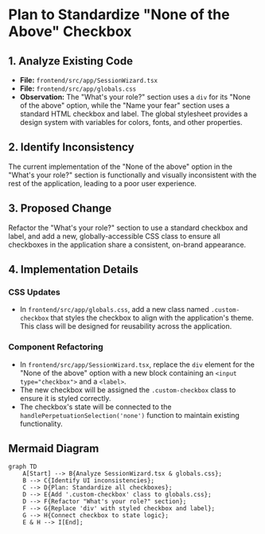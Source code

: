 # Plan to Standardize "None of the Above" Checkbox

## 1. Analyze Existing Code

- **File:** `frontend/src/app/SessionWizard.tsx`
- **File:** `frontend/src/app/globals.css`
- **Observation:** The "What's your role?" section uses a `div` for its "None of the above" option, while the "Name your fear" section uses a standard HTML checkbox and label. The global stylesheet provides a design system with variables for colors, fonts, and other properties.

## 2. Identify Inconsistency

The current implementation of the "None of the above" option in the "What's your role?" section is functionally and visually inconsistent with the rest of the application, leading to a poor user experience.

## 3. Proposed Change

Refactor the "What's your role?" section to use a standard checkbox and label, and add a new, globally-accessible CSS class to ensure all checkboxes in the application share a consistent, on-brand appearance.

## 4. Implementation Details

### CSS Updates

- In `frontend/src/app/globals.css`, add a new class named `.custom-checkbox` that styles the checkbox to align with the application's theme. This class will be designed for reusability across the application.

### Component Refactoring

- In `frontend/src/app/SessionWizard.tsx`, replace the `div` element for the "None of the above" option with a new block containing an `<input type="checkbox">` and a `<label>`.
- The new checkbox will be assigned the `.custom-checkbox` class to ensure it is styled correctly.
- The checkbox's state will be connected to the `handlePerpetuationSelection('none')` function to maintain existing functionality.

## Mermaid Diagram

```mermaid
graph TD
    A[Start] --> B{Analyze SessionWizard.tsx & globals.css};
    B --> C{Identify UI inconsistencies};
    C --> D{Plan: Standardize all checkboxes};
    D --> E{Add '.custom-checkbox' class to globals.css};
    D --> F{Refactor "What's your role?" section};
    F --> G{Replace 'div' with styled checkbox and label};
    G --> H{Connect checkbox to state logic};
    E & H --> I[End];